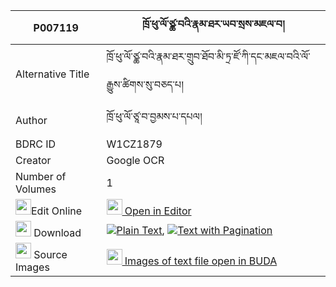 |P007119|ཁྲོ་ཕུ་ལོ་ཙྪ་བའི་རྣམ་ཐར་ཡབ་སྲས་མཇལ་བ། 
| --- | --- 
|Alternative Title |ཁྲོ་ཕུ་ལོ་ཙྪ་བའི་རྣམ་ཐར་གྲུབ་ཐོབ་མི་ཏྲ་ཛོ་ཀི་དང་མཇལ་བའི་ལོ་རྒྱུས་ཚིགས་སུ་བཅད་པ།
|Author| ཁྲོ་ཕུ་ལོ་ཙཱ་བ་བྱམས་པ་དཔལ།
|BDRC ID | W1CZ1879
|Creator | Google OCR
|Number of Volumes| 1
|<img width="25" src="https://img.icons8.com/color/25/000000/edit-property.png">Edit Online| [<img width="25" src="https://avatars.githubusercontent.com/u/45091458?s=200&v=4"> Open in Editor](http://editor.openpecha.org/P007119)
|<img width="25" src="https://img.icons8.com/fluent/48/000000/download-2.png"/>  Download | [![](https://img.icons8.com/color/20/000000/txt.png)Plain Text](https://github.com/Openpecha/P007119/releases/download/v1/tro_pu_lo_tstsa(?)wa_i_namtar__plain_P007119.zip), [![](https://img.icons8.com/color/20/000000/txt.png)Text with Pagination](https://github.com/Openpecha/P007119/releases/download/v1/tro_pu_lo_tstsa(?)wa_i_namtar__pages_P007119.zip)
|<img width="25" src="https://img.icons8.com/plasticine/100/000000/pictures-folder.png"/>  Source Images | [<img width="25" src="https://library.bdrc.io/icons/BUDA-small.svg"> Images of text file open in BUDA](https://library.bdrc.io/show/bdr:W1CZ1879)